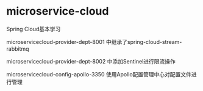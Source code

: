 # microservice-cloud
Spring Cloud基本学习

microservicecloud-provider-dept-8001 中继承了spring-cloud-stream-rabbitmq

microservicecloud-provider-dept-8002 中添加Sentinel进行限流操作

microservicecloud-config-apollo-3350 使用Apollo配置管理中心对配置文件进行管理

